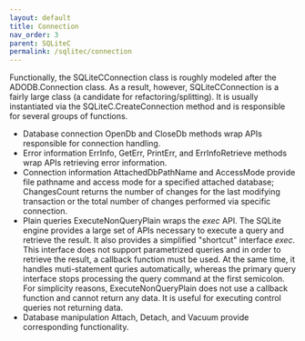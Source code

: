 ```yaml
---
layout: default
title: Connection
nav_order: 3
parent: SQLiteC
permalink: /sqlitec/connection
---
```


Functionally, the SQLiteCConnection class is roughly modeled after the ADODB.Connection class. As a result, however, SQLiteCConnection is a fairly large class (a candidate for refactoring/splitting). It is usually instantiated via the SQLiteC.CreateConnection method and is responsible for several groups of functions.

* Database connection
   OpenDb and CloseDb methods wrap APIs responsible for connection handling.
* Error information
   ErrInfo, GetErr, PrintErr, and ErrInfoRetrieve methods wrap APIs retrieving error information.
* Connection information
   AttachedDbPathName and AccessMode provide file pathname and access mode for a specified attached database;
   ChangesCount returns the number of changes for the last modifying transaction or the total number of changes performed via specific connection.
* Plain queries
   ExecuteNonQueryPlain wraps the *exec* API. The SQLite engine provides a large set of APIs necessary to execute a query and retrieve the result. It also provides a simplified "shortcut" interface *exec*. This interface does not support parametrized queries and in order to retrieve the result, a callback function must be used. At the same time, it handles muti-statement quries automatically, whereas the primary query interface stops processing the query command at the first semicolon. For simplicity reasons, ExecuteNonQueryPlain does not use a callback function and cannot return any data. It is useful for executing control queries not returning data.  
* Database manipulation
   Attach, Detach, and Vacuum provide corresponding functionality.
